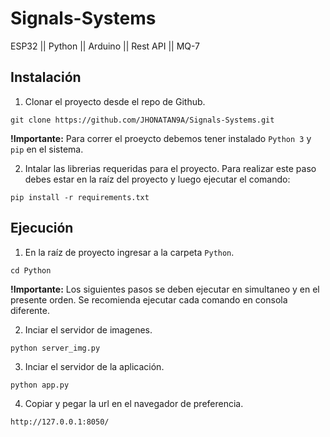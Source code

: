 # Signals-Systems
ESP32 || Python || Arduino || Rest API || MQ-7

## Instalación
1. Clonar el proyecto desde el repo de Github.
```shell
git clone https://github.com/JHONATAN9A/Signals-Systems.git
```
**!Importante:** Para correr el proeycto debemos tener instalado `Python 3` y `pip` en el sistema.

2. Intalar las librerias requeridas para el proyecto. Para realizar este paso debes estar en la raíz del proyecto y luego ejecutar el comando: 

```shell
pip install -r requirements.txt
```

## Ejecución

1. En la raíz de proyecto ingresar a la carpeta `Python`.

```shell
cd Python
```
**!Importante:** Los siguientes pasos se deben ejecutar en simultaneo y en el presente orden. Se recomienda ejecutar cada comando en consola diferente. 

2. Inciar el servidor de imagenes.

```shell
python server_img.py
```

3. Inciar el servidor de la aplicación. 
```shell
python app.py
```

4. Copiar y pegar la url en el navegador de preferencia. 
```shell
http://127.0.0.1:8050/
```